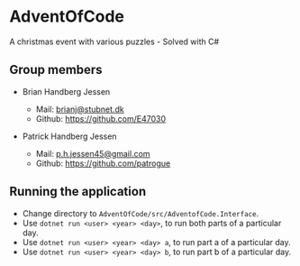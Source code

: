 # AdventOfCode
A christmas event with various puzzles - Solved with C# 

## Group members
- Brian Handberg Jessen
  - Mail: brianj@stubnet.dk
  - Github: https://github.com/E47030
  
- Patrick Handberg Jessen
  - Mail: p.h.jessen45@gmail.com
  - Github: https://github.com/patrogue

## Running the application
- Change directory to `AdventOfCode/src/AdventofCode.Interface`.  
- Use `dotnet run <user> <year> <day>`, to run both parts of a particular day.
- Use `dotnet run <user> <year> <day> a`, to run part a of a particular day.
- Use `dotnet run <user> <year> <day> b`, to run part b of a particular day.
